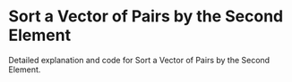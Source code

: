 # Sort a Vector of Pairs by the Second Element

Detailed explanation and code for Sort a Vector of Pairs by the Second Element.